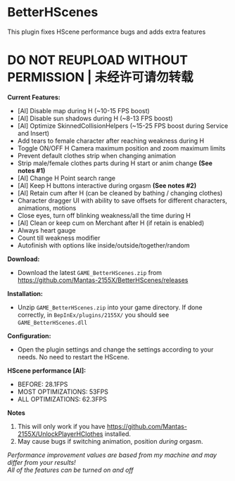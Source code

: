 # BetterHScenes
This plugin fixes HScene performance bugs and adds extra features  

# DO NOT REUPLOAD WITHOUT PERMISSION | 未经许可请勿转载

**Current Features:**  
* [AI] Disable map during H (~10-15 FPS boost)  
* [AI] Disable sun shadows during H (~8-13 FPS boost)  
* [AI] Optimize SkinnedCollisionHelpers (~15-25 FPS boost during Service and Insert)  
* Add tears to female character after reaching weakness during H  
* Toggle ON/OFF H Camera maximum position and zoom maximum limits  
* Prevent default clothes strip when changing animation  
* Strip male/female clothes parts during H start or anim change **(See notes #1)**  
* [AI] Change H Point search range  
* [AI] Keep H buttons interactive during orgasm **(See notes #2)**  
* [AI] Retain cum after H (can be cleaned by bathing / changing clothes)  
* Character dragger UI with ability to save offsets for different characters, animations, motions  
* Close eyes, turn off blinking weakness/all the time during H    
* [AI] Clean or keep cum on Merchant after H (if retain is enabled)  
* Always heart gauge  
* Count till weakness modifier  
* Autofinish with options like inside/outside/together/random  

**Download:**  
* Download the latest `GAME_BetterHScenes.zip` from https://github.com/Mantas-2155X/BetterHScenes/releases  

**Installation:**  
* Unzip `GAME_BetterHScenes.zip` into your game directory. If done correctly, in `BepInEx/plugins/2155X/` you should see `GAME_BetterHScenes.dll`  

**Configuration:**  
* Open the plugin settings and change the settings according to your needs. No need to restart the HScene.  

**HScene performance [AI]:**  
* BEFORE: 28.1FPS  
* MOST OPTIMIZATIONS: 53FPS  
* ALL OPTIMIZATIONS: 62.3FPS  

**Notes**  
1. This will only work if you have https://github.com/Mantas-2155X/UnlockPlayerHClothes installed.  
2. May cause bugs if switching animation, position *during* orgasm.  

*Performance improvement values are based from my machine and may differ from your results!*  
*All of the features can be turned on and off*  
